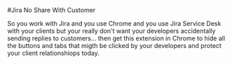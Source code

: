 #Jira No Share With Customer

So you work with Jira and you use Chrome and you use Jira Service Desk with your clients but your really don't want your developers accidentally sending replies to customers... then get this extension in Chrome to hide all the buttons and tabs that migth be clicked by your developers and protect your client relationshiops today.

